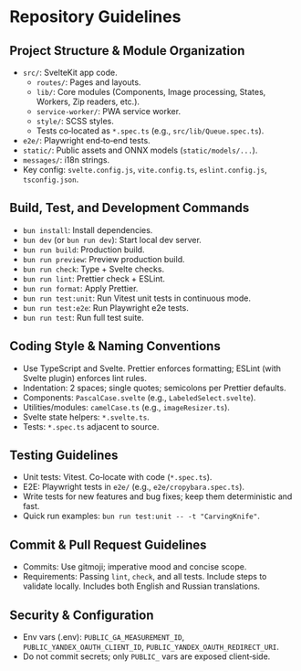 # Repository Guidelines

## Project Structure & Module Organization
- `src/`: SvelteKit app code.
  - `routes/`: Pages and layouts.
  - `lib/`: Core modules (Components, Image processing, States, Workers, Zip readers, etc.).
  - `service-worker/`: PWA service worker.
  - `style/`: SCSS styles.
  - Tests co‑located as `*.spec.ts` (e.g., `src/lib/Queue.spec.ts`).
- `e2e/`: Playwright end‑to‑end tests.
- `static/`: Public assets and ONNX models (`static/models/...`).
- `messages/`: i18n strings.
- Key config: `svelte.config.js`, `vite.config.ts`, `eslint.config.js`, `tsconfig.json`.

## Build, Test, and Development Commands
- `bun install`: Install dependencies.
- `bun dev` (or `bun run dev`): Start local dev server.
- `bun run build`: Production build.
- `bun run preview`: Preview production build.
- `bun run check`: Type + Svelte checks.
- `bun run lint`: Prettier check + ESLint.
- `bun run format`: Apply Prettier.
- `bun run test:unit`: Run Vitest unit tests in continuous mode.
- `bun run test:e2e`: Run Playwright e2e tests.
- `bun run test`: Run full test suite.

## Coding Style & Naming Conventions
- Use TypeScript and Svelte. Prettier enforces formatting; ESLint (with Svelte plugin) enforces lint rules.
- Indentation: 2 spaces; single quotes; semicolons per Prettier defaults.
- Components: `PascalCase.svelte` (e.g., `LabeledSelect.svelte`).
- Utilities/modules: `camelCase.ts` (e.g., `imageResizer.ts`).
- Svelte state helpers: `*.svelte.ts`.
- Tests: `*.spec.ts` adjacent to source.

## Testing Guidelines
- Unit tests: Vitest. Co‑locate with code (`*.spec.ts`).
- E2E: Playwright tests in `e2e/` (e.g., `e2e/cropybara.spec.ts`).
- Write tests for new features and bug fixes; keep them deterministic and fast.
- Quick run examples: `bun run test:unit -- -t "CarvingKnife"`.

## Commit & Pull Request Guidelines
- Commits: Use gitmoji; imperative mood and concise scope.
- Requirements: Passing `lint`, `check`, and all tests. Include steps to validate locally. Includes both English and Russian translations.

## Security & Configuration
- Env vars (.env): `PUBLIC_GA_MEASUREMENT_ID`, `PUBLIC_YANDEX_OAUTH_CLIENT_ID`, `PUBLIC_YANDEX_OAUTH_REDIRECT_URI`.
- Do not commit secrets; only `PUBLIC_` vars are exposed client‑side.

